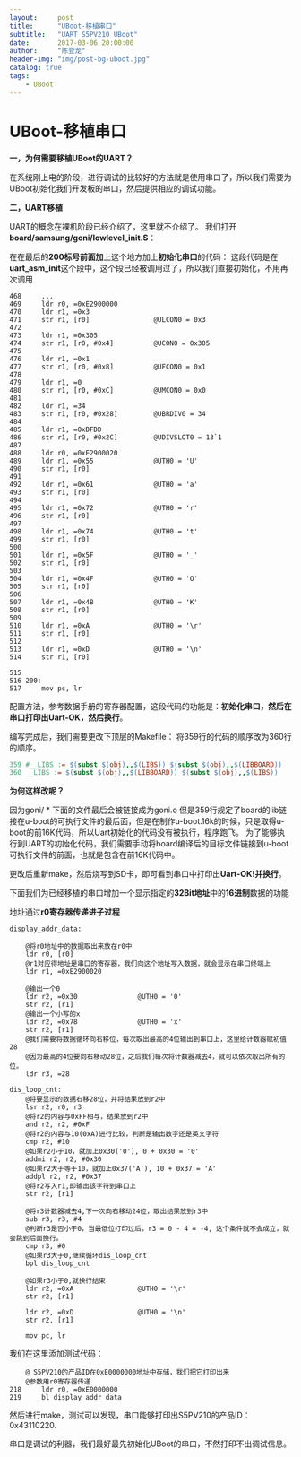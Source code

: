 ```yaml
---
layout:     post
title:      "UBoot-移植串口"
subtitle:   "UART S5PV210 UBoot"
date:       2017-03-06 20:00:00
author:     "陈登龙"
header-img: "img/post-bg-uboot.jpg"
catalog: true
tags:
    - UBoot
---
```


# UBoot-移植串口
 
 **一，为何需要移植UBoot的UART？**
 
 在系统刚上电的阶段，进行调试的比较好的方法就是使用串口了，所以我们需要为UBoot初始化我们开发板的串口，然后提供相应的调试功能。
 
 
 **二，UART移植**
 
 UART的概念在裸机阶段已经介绍了，这里就不介绍了。
 我们打开 **board/samsung/goni/lowlevel_init.S**：
 
在在最后的**200标号前面加**上这个地方加上**初始化串口**的代码：
这段代码是在**uart_asm_init**这个段中，这个段已经被调用过了，所以我们直接初始化，不用再次调用

``` 
468		...
469     ldr r0, =0xE2900000
470     ldr r1, =0x3
471     str r1, [r0]                @ULCON0 = 0x3
472 
473     ldr r1, =0x305
474     str r1, [r0, #0x4]          @UCON0 = 0x305
475 
476     ldr r1, =0x1
477     str r1, [r0, #0x8]          @UFCON0 = 0x1
478 
479     ldr r1, =0
480     str r1, [r0, #0xC]          @UMCON0 = 0x0
481 
482     ldr r1, =34
483     str r1, [r0, #0x28]         @UBRDIV0 = 34
484 
485     ldr r1, =0xDFDD
486     str r1, [r0, #0x2C]         @UDIVSLOT0 = 13`1
487 
488     ldr r0, =0xE2900020
489     ldr r1, =0x55               @UTH0 = 'U'
490     str r1, [r0]
491 
492     ldr r1, =0x61               @UTH0 = 'a'
493     str r1, [r0]
494 
495     ldr r1, =0x72               @UTH0 = 'r'
496     str r1, [r0]
497 
498     ldr r1, =0x74               @UTH0 = 't'
499     str r1, [r0]
500 
501     ldr r1, =0x5F               @UTH0 = '_'
502     str r1, [r0]
503 
504     ldr r1, =0x4F               @UTH0 = 'O'
505     str r1, [r0]
506 
507     ldr r1, =0x4B               @UTH0 = 'K'
508     str r1, [r0]
509 
510     ldr r1, =0xA                @UTH0 = '\r'
511     str r1, [r0]
512 
513     ldr r1, =0xD                @UTH0 = '\n'
514     str r1, [r0]

515 
516 200:
517     mov pc, lr
```

配置方法，参考数据手册的寄存器配置，这段代码的功能是：**初始化串口，然后在串口打印出Uart-OK，然后换行**。
 
编写完成后，我们需要更改下顶层的Makefile：
将359行的代码的顺序改为360行的顺序。

``` makefile
359 #__LIBS := $(subst $(obj),,$(LIBS)) $(subst $(obj),,$(LIBBOARD))
360 __LIBS := $(subst $(obj),,$(LIBBOARD)) $(subst $(obj),,$(LIBS))

```
**为何这样改呢？**

因为goni/ * 下面的文件最后会被链接成为goni.o
但是359行规定了board的lib链接在u-boot的可执行文件的最后面，但是在制作u-boot.16k的时候，只是取得u-boot的前16K代码，所以Uart初始化的代码没有被执行，程序跑飞。
为了能够执行到UART的初始化代码，我们需要手动将board编译后的目标文件链接到u-boot可执行文件的前面，也就是包含在前16K代码中。

更改后重新make，然后烧写到SD卡，即可看到串口中打印出**Uart-OK!并换行**。

下面我们为已经移植的串口增加一个显示指定的**32Bit地址**中的**16进制**数据的功能

地址通过**r0寄存器传递进子过程**
``` 
display_addr_data:

	@将r0地址中的数据取出来放在r0中
	ldr	r0, [r0]
	@r1对应得地址是串口的寄存器，我们向这个地址写入数据，就会显示在串口终端上
	ldr	r1, =0xE2900020

	@输出一个0
	ldr r2, =0x30				@UTH0 = '0'
	str r2, [r1]
	@输出一个小写的x
	ldr r2, =0x78				@UTH0 = 'x'
	str	r2, [r1]
	@我们需要将数据循环向右移位，每次取出最高的4位输出到串口上，这里给计数器赋初值28
	@因为最高的4位要向右移动28位，之后我们每次将计数器减去4，就可以依次取出所有的位。
	ldr r3, =28

dis_loop_cnt:
	@将要显示的数据右移28位，并将结果放到r2中
	lsr r2, r0, r3
	@将r2的内容与0xFF相与，结果放到r2中
	and r2, r2, #0xF
	@将r2的内容与10(0xA)进行比较，判断是输出数字还是英文字符
	cmp r2, #10
	@如果r2小于10，就加上0x30('0'), 0 + 0x30 = '0'
	addmi r2, r2, #0x30
	@如果r2大于等于10，就加上0x37('A'), 10 + 0x37 = 'A'
	addpl r2, r2, #0x37
	@将r2写入r1,即输出该字符到串口上
	str r2, [r1]

	@将r3计数器减去4,下一次向右移动24位，取出结果放到r3中
	sub r3, r3, #4
	@判断r3是否小于0，当最低位打印过后，r3 = 0 - 4 = -4, 这个条件就不会成立，就会跳到后面换行。
	cmp r3, #0
	@如果r3大于0,继续循环dis_loop_cnt
	bpl dis_loop_cnt

	@如果r3小于0,就换行结束
	ldr r2, =0xA				@UTH0 = '\r'
	str r2, [r1]

	ldr r2, =0xD				@UTH0 = '\n'
	str r2, [r1]

	mov pc, lr
```

我们在这里添加测试代码：

``` 
	@ S5PV210的产品ID在0xE0000000地址中存储，我们把它打印出来 
	@参数用r0寄存器传递
218     ldr r0, =0xE0000000
219     bl display_addr_data
```


然后进行make，测试可以发现，串口能够打印出S5PV210的产品ID：0x43110220.

串口是调试的利器，我们最好最先初始化UBoot的串口，不然打印不出调试信息。
